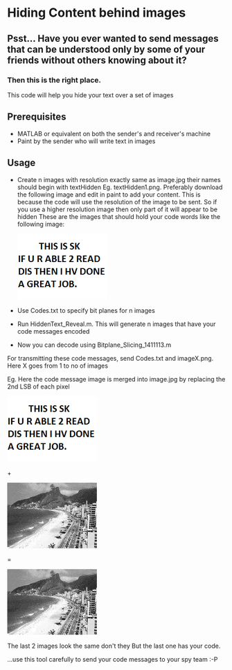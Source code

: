 # Hiding Content behind images
## Psst... Have you ever wanted to send messages that can be understood only by some of your friends without others knowing about it?
### Then this is the right place.

This code will help you hide your text over a set of images

## Prerequisites
* MATLAB or equivalent on both the sender's and receiver's machine
* Paint by the sender who will write text in images

## Usage
* Create n images with resolution exactly same as image.jpg their names should begin with textHidden Eg. textHidden1.png.
  Preferably download the following image and edit in paint to add your content. This is because the code will use the resolution of the image to be sent. So if you use a higher resolution image then only part of it will appear to be hidden
  These are the images that should hold your code words like the following image:
  
  ![Example Image](textHidden1.png)
  
* Use Codes.txt to specify bit planes for n images
* Run HiddenText_Reveal.m. This will generate n images that have your code messages encoded
* Now you can decode using Bitplane_Slicing_1411113.m

For transmitting these code messages, send Codes.txt and imageX.png. Here X goes from 1 to no of images

Eg. Here the code message image is merged into image.jpg by replacing the 2nd LSB of each pixel

![Example Image](textHidden1.png) 

\+

![Example Image](image.jpg)

=

![Example Image](image1.png)

The last 2 images look the same don't they
But the last one has your code.

...use this tool carefully to send your code messages to your spy team :-P
